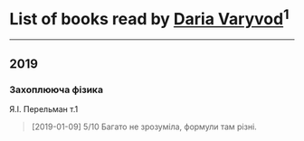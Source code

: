 # List of books read by [Daria Varyvod](https://www.facebook.com/profile.php?id=829893410524253)<sup>1</sup>
---

## 2019

### Захоплююча фізика
Я.І. Перельман т.1
> [2019-01-09] 5/10 Багато не зрозуміла, формули там різні.



